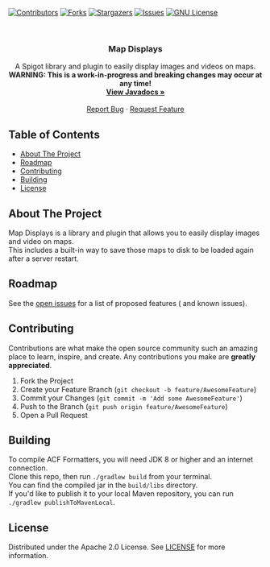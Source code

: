 [![Contributors][contributors-shield]][contributors-url]
[![Forks][forks-shield]][forks-url]
[![Stargazers][stars-shield]][stars-url]
[![Issues][issues-shield]][issues-url]
[![GNU License][license-shield]][license-url]




<!-- PROJECT LOGO -->
<br />
<p align="center">
  <!-- <a href="https://github.com/Insprill/map-displays">
     <img src="logo.png" alt="Logo" width="500" height="500">
  </a> -->

<h3 align="center">Map Displays</h3>

  <p align="center">
    A Spigot library and plugin to easily display images and videos on maps.
    <br />
    <b>WARNING: This is a work-in-progress and breaking changes may occur at any time!</b>
    <br />
    <a href="https://javadoc.io/doc/net.insprill/map-displays"><strong>View Javadocs »</strong></a>
    <br />
    <br />
    <a href="https://github.com/Insprill/map-displays/issues">Report Bug</a>
    ·
    <a href="https://github.com/Insprill/map-displays/issues">Request Feature</a>
  </p>




<!-- TABLE OF CONTENTS -->

## Table of Contents

* [About The Project](#about-the-project)
* [Roadmap](#roadmap)
* [Contributing](#contributing)
* [Building](#building)
* [License](#license)




<!-- ABOUT THE PROJECT -->

## About The Project

Map Displays is a library and plugin that allows you to easily display images and video on maps.  
This includes a built-in way to save those maps to disk to be loaded again after a server restart.



<!-- ROADMAP -->

## Roadmap

See the [open issues](https://github.com/Insprill/map-displays/issues) for a list of proposed features (
and known issues).




<!-- CONTRIBUTING -->

## Contributing

Contributions are what make the open source community such an amazing place to learn, inspire, and create. Any
contributions you make are **greatly appreciated**.

1. Fork the Project
2. Create your Feature Branch (`git checkout -b feature/AwesomeFeature`)
3. Commit your Changes (`git commit -m 'Add some AwesomeFeature'`)
4. Push to the Branch (`git push origin feature/AwesomeFeature`)
5. Open a Pull Request




<!-- BUILDING -->

## Building

To compile ACF Formatters, you will need JDK 8 or higher and an internet connection.  
Clone this repo, then run `./gradlew build` from your terminal.  
You can find the compiled jar in the `build/libs` directory.  
If you'd like to publish it to your local Maven repository, you can run `./gradlew publishToMavenLocal`.




<!-- LICENSE -->

## License

Distributed under the Apache 2.0 License. See [LICENSE][license-url] for more information.




<!-- MARKDOWN LINKS & IMAGES -->
<!-- https://www.markdownguide.org/basic-syntax/#reference-style-links -->

[contributors-shield]: https://img.shields.io/github/contributors/Insprill/map-displays.svg?style=for-the-badge
[contributors-url]: https://github.com/Insprill/map-displays/graphs/contributors
[forks-shield]: https://img.shields.io/github/forks/Insprill/map-displays.svg?style=for-the-badge
[forks-url]: https://github.com/Insprill/map-displays/network/members
[stars-shield]: https://img.shields.io/github/stars/Insprill/map-displays.svg?style=for-the-badge
[stars-url]: https://github.com/Insprill/map-displays/stargazers
[issues-shield]: https://img.shields.io/github/issues/Insprill/map-displays.svg?style=for-the-badge
[issues-url]: https://github.com/Insprill/map-displays/issues
[license-shield]: https://img.shields.io/github/license/Insprill/map-displays.svg?style=for-the-badge
[license-url]: https://github.com/Insprill/map-displays/blob/master/LICENSE
